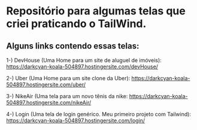 # Repositório para algumas telas que criei praticando o TailWind. 
## Alguns links contendo essas telas:

1-) DevHouse (Uma Home para um site de aluguel de imóveis): https://darkcyan-koala-504897.hostingersite.com/devHouse/


2-) Uber (Uma Home para um site clone da Uber): https://darkcyan-koala-504897.hostingersite.com/uber/


3-) NikeAir (Uma tela para um novo tênis da nike: https://darkcyan-koala-504897.hostingersite.com/nikeAir/


4-) Login (Uma tela de login genérico. Meu primeiro projeto com Tailwind): https://darkcyan-koala-504897.hostingersite.com/login/
 
 
